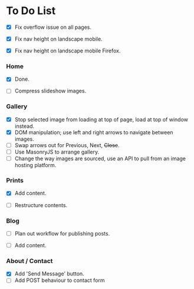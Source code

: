 # To Do List

- [x] Fix overflow issue on all pages.
- [x] Fix nav height on landscape mobile.
- [x] Fix nav height on landscape mobile Firefox.


### Home

- [x] Done.
- [ ] Compress slideshow images.
 

### Gallery

- [x] Stop selected image from loading at top of page, load at top of window instead.
- [x] DOM manipulation; use left and right arrows to navigate between images.
- [ ] Swap arrows out for Previous, Next, ~~Close~~.
- [ ] Use MasonryJS to arrange gallery.
- [ ] Change the way images are sourced, use an API to pull from an image hosting platform.

### Prints

- [x] Add content.
- [ ] Restructure contents.


### Blog

- [ ] Plan out workflow for publishing posts.
- [ ] Add content.



### About / Contact

- [x] Add 'Send Message' button.
- [ ] Add POST behaviour to contact form